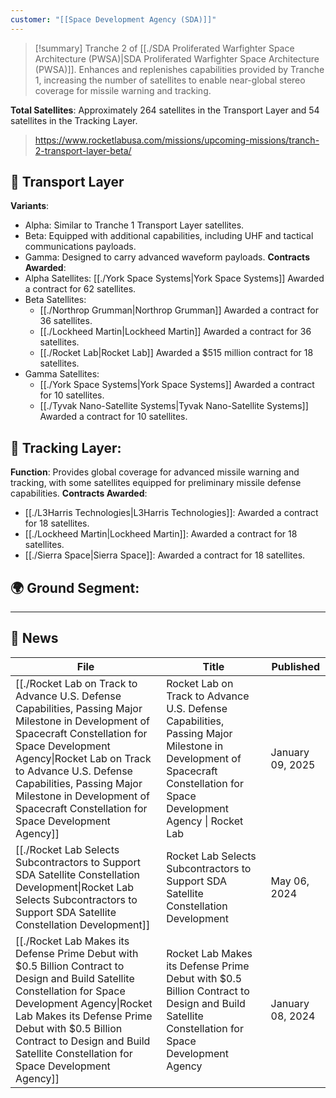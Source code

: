 ```yaml
---
customer: "[[Space Development Agency (SDA)]]"
---
```

>[!summary]
Tranche 2 of [[./SDA Proliferated Warfighter Space Architecture (PWSA)|SDA Proliferated Warfighter Space Architecture (PWSA)]]. Enhances and replenishes capabilities provided by Tranche 1, increasing the number of satellites to enable near-global stereo coverage for missile warning and tracking.
>
**Total Satellites**: Approximately 264 satellites in the Transport Layer and 54 satellites in the Tracking Layer.
>
>https://www.rocketlabusa.com/missions/upcoming-missions/tranch-2-transport-layer-beta/
## 🚚 Transport Layer

**Variants**:
- Alpha: Similar to Tranche 1 Transport Layer satellites.
- Beta: Equipped with additional capabilities, including UHF and tactical communications payloads.
- Gamma: Designed to carry advanced waveform payloads.
**Contracts Awarded**:
- Alpha Satellites: [[./York Space Systems|York Space Systems]] Awarded a contract for 62 satellites.
- Beta Satellites:
	- [[./Northrop Grumman|Northrop Grumman]] Awarded a contract for 36 satellites.
	- [[./Lockheed Martin|Lockheed Martin]] Awarded a contract for 36 satellites.
	- [[./Rocket Lab|Rocket Lab]] Awarded a $515 million contract for 18 satellites.
- Gamma Satellites: 
	- [[./York Space Systems|York Space Systems]] Awarded a contract for 10 satellites.
	- [[./Tyvak Nano-Satellite Systems|Tyvak Nano-Satellite Systems]] Awarded a contract for 10 satellites.

## 📡 Tracking Layer:

**Function**: Provides global coverage for advanced missile warning and tracking, with some satellites equipped for preliminary missile defense capabilities.
**Contracts Awarded**:
- [[./L3Harris Technologies|L3Harris Technologies]]: Awarded a contract for 18 satellites.
- [[./Lockheed Martin|Lockheed Martin]]: Awarded a contract for 18 satellites.
- [[./Sierra Space|Sierra Space]]: Awarded a contract for 18 satellites.

## 🌍 Ground Segment:

<!-- Fill this in -->

---
## 📰 News

| File                                                                                                                                                                                                                                                                                                                             | Title                                                                                                                                                                   | Published        |
| -------------------------------------------------------------------------------------------------------------------------------------------------------------------------------------------------------------------------------------------------------------------------------------------------------------------------------- | ----------------------------------------------------------------------------------------------------------------------------------------------------------------------- | ---------------- |
| [[./Rocket Lab on Track to Advance U.S. Defense Capabilities, Passing Major Milestone in Development of Spacecraft Constellation for Space Development Agency\|Rocket Lab on Track to Advance U.S. Defense Capabilities, Passing Major Milestone in Development of Spacecraft Constellation for Space Development Agency]] | Rocket Lab on Track to Advance U.S. Defense Capabilities, Passing Major Milestone in Development of Spacecraft Constellation for Space Development Agency \| Rocket Lab | January 09, 2025 |
| [[./Rocket Lab Selects Subcontractors to Support SDA Satellite Constellation Development\|Rocket Lab Selects Subcontractors to Support SDA Satellite Constellation Development]]                                                                                                                                           | Rocket Lab Selects Subcontractors to Support SDA Satellite Constellation Development                                                                                    | May 06, 2024     |
| [[./Rocket Lab Makes its Defense Prime Debut with $0.5 Billion Contract to Design and Build Satellite Constellation for Space Development Agency\|Rocket Lab Makes its Defense Prime Debut with $0.5 Billion Contract to Design and Build Satellite Constellation for Space Development Agency]]                           | Rocket Lab Makes its Defense Prime Debut with $0.5 Billion Contract to Design and Build Satellite Constellation for Space Development Agency                            | January 08, 2024 |

